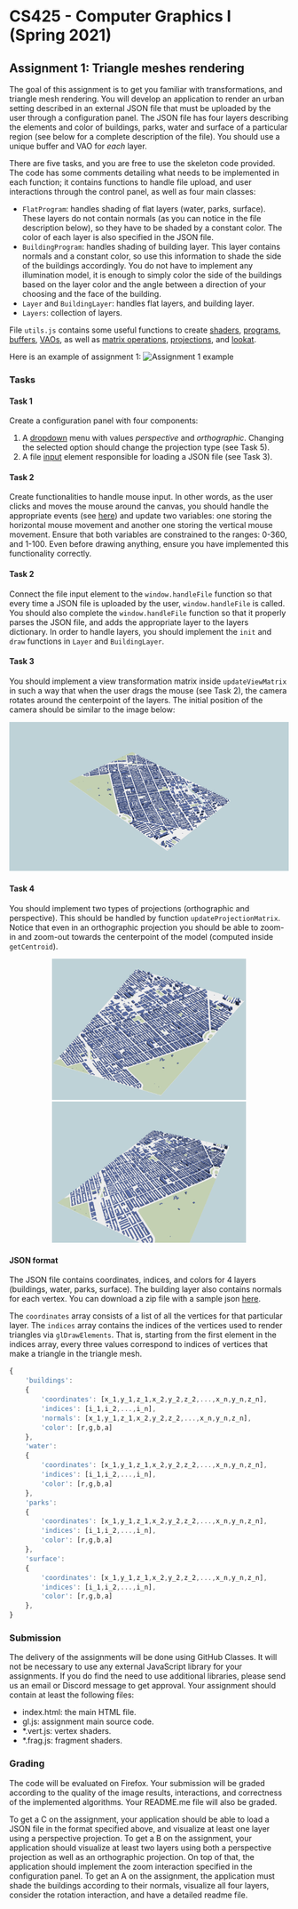 # CS425 - Computer Graphics I (Spring 2021)

## Assignment 1: Triangle meshes rendering
The goal of this assignment is to get you familiar with transformations, and triangle mesh rendering. You will develop an application to render an urban setting described in an external JSON file that must be uploaded by the user through a configuration panel. The JSON file has four layers describing the elements and color of buildings, parks, water and surface of a particular region (see below for a complete description of the file). You should use a unique buffer and VAO for *each* layer.

There are five tasks, and you are free to use the skeleton code provided. The code has some comments detailing what needs to be implemented in each function; it contains functions to handle file upload, and user interactions through the control panel, as well as four main classes:
- `FlatProgram`: handles shading of flat layers (water, parks, surface). These layers do not contain normals (as you can notice in the file description below), so they have to be shaded by a constant color. The color of each layer is also specified in the JSON file.
- `BuildingProgram`: handles shading of building layer. This layer contains normals and a constant color, so use this information to shade the side of the buildings accordingly. You do not have to implement any illumination model, it is enough to simply color the side of the buildings based on the layer color and the angle between a direction of your choosing and the face of the building.
- `Layer` and `BuildingLayer`: handles flat layers, and building layer.
- `Layers`: collection of layers.

File `utils.js` contains some useful functions to create [shaders](https://developer.mozilla.org/en-US/docs/Web/API/WebGLShader), [programs](https://developer.mozilla.org/en-US/docs/Web/API/WebGLProgram), [buffers](https://developer.mozilla.org/en-US/docs/Web/API/WebGLBuffer), [VAOs](https://developer.mozilla.org/en-US/docs/Web/API/WebGLVertexArrayObject), as well as [matrix operations](https://developer.mozilla.org/en-US/docs/Web/API/WebGL_API/Matrix_math_for_the_web), [projections](http://www.songho.ca/opengl/gl_projectionmatrix.html), and [lookat](https://www.khronos.org/registry/OpenGL-Refpages/gl2.1/xhtml/gluLookAt.xml).

Here is an example of assignment 1:
![Assignment 1 example](assignment-1.gif)

### Tasks

#### Task 1
Create a configuration panel with four components: 
1) A [dropdown](https://developer.mozilla.org/en-US/docs/Web/HTML/Element/option) menu with values *perspective* and *orthographic*. Changing the selected option should change the projection type (see Task 5).
2) A file [input](https://developer.mozilla.org/en-US/docs/Web/HTML/Element/input/file) element responsible for loading a JSON file (see Task 3).

#### Task 2
Create functionalities to handle mouse input. In other words, as the user clicks and moves the mouse around the canvas, you should handle the appropriate events (see [here](https://developer.mozilla.org/en-US/docs/Web/API/MouseEvent)) and update two variables: one storing the horizontal mouse movement and another one storing the vertical mouse movement. Ensure that both variables are constrained to the ranges: 0-360, and 1-100. Even before drawing anything, ensure you have implemented this functionality correctly.

#### Task 2
Connect the file input element to the `window.handleFile` function so that every time a JSON file is uploaded by the user, `window.handleFile` is called. You should also complete the `window.handleFile` function so that it properly parses the JSON file, and adds the appropriate layer to the layers dictionary. In order to handle layers, you should implement the `init` and `draw` functions in `Layer` and `BuildingLayer`.

#### Task 3
You should implement a view transformation matrix inside `updateViewMatrix` in such a way that when the user drags the mouse (see Task 2), the camera rotates around the centerpoint of the layers. The initial position of the camera should be similar to the image below:

![Assignment 1 example](initial.png)

#### Task 4
You should implement two types of projections (orthographic and perspective). This should be handled by function `updateProjectionMatrix`. Notice that even in an orthographic projection you should be able to zoom-in and zoom-out towards the centerpoint of the model (computed inside `getCentroid`).

<p align="center">
<img src="ortho.png" alt="Orthographic projection" width="350"/> <img src="perspective.png" alt="Perspective projection" width="350"/>
</p>

#### JSON format

The JSON file contains coordinates, indices, and colors for 4 layers (buildings, water, parks, surface). The building layer also contains normals for each vertex. You can download a zip file with a sample json [here](https://fmiranda.me/courses/cs425-spring-2021/city.json.zip).

The `coordinates` array consists of a list of all the vertices for that particular layer. The `indices` array contains the indices of the vertices used to render triangles via `glDrawElements`. That is, starting from the first element in the indices array, every three values correspond to indices of vertices that make a triangle in the triangle mesh.

```javascript
{
    'buildings': 
    {
        'coordinates': [x_1,y_1,z_1,x_2,y_2,z_2,...,x_n,y_n,z_n],
        'indices': [i_1,i_2,...,i_n],
        'normals': [x_1,y_1,z_1,x_2,y_2,z_2,...,x_n,y_n,z_n],
        'color': [r,g,b,a]
    },
    'water': 
    {
        'coordinates': [x_1,y_1,z_1,x_2,y_2,z_2,...,x_n,y_n,z_n],
        'indices': [i_1,i_2,...,i_n],
        'color': [r,g,b,a]
    },
    'parks': 
    {
        'coordinates': [x_1,y_1,z_1,x_2,y_2,z_2,...,x_n,y_n,z_n],
        'indices': [i_1,i_2,...,i_n],
        'color': [r,g,b,a]
    },
    'surface':
    {
        'coordinates': [x_1,y_1,z_1,x_2,y_2,z_2,...,x_n,y_n,z_n],
        'indices': [i_1,i_2,...,i_n],
        'color': [r,g,b,a]
    },
}
```

### Submission
The delivery of the assignments will be done using GitHub Classes. It will not be necessary to use any external JavaScript library for your assignments. If you do find the need to use additional libraries, please send us an email or Discord message to get approval. Your assignment should contain at least the following files:
- index.html: the main HTML file.
- gl.js: assignment main source code.
- \*.vert.js: vertex shaders.
- \*.frag.js: fragment shaders.

### Grading
The code will be evaluated on Firefox. Your submission will be graded according to the quality of the image results, interactions, and correctness of the implemented algorithms. Your README.me file will also be graded. 

To get a C on the assignment, your application should be able to load a JSON file in the format specified above, and visualize at least one layer using a perspective projection. To get a B on the assignment, your application should visualize at least two layers using both a perspective projection as well as an orthographic projection. On top of that, the application should implement the zoom interaction specified in the configuration panel. To get an A on the assignment, the application must shade the buildings according to their normals, visualize all four layers, consider the rotation interaction, and have a detailed readme file.
